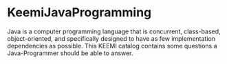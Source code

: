 KeemiJavaProgramming
================

Java is a computer programming language that is concurrent, class-based, object-oriented, and specifically designed to have as few implementation dependencies as possible. This KEEMI catalog contains some questions a Java-Programmer should be able to answer.
